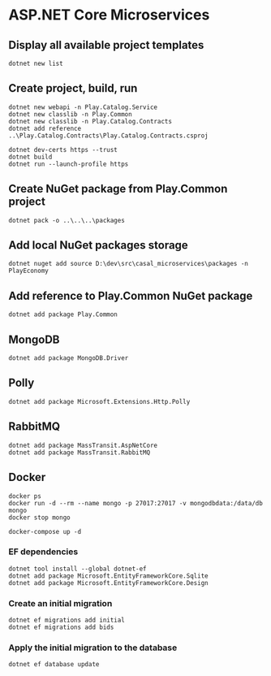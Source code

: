 # ASP.NET Core Microservices

## Display all available project templates
```
dotnet new list
```

## Create project, build, run
```
dotnet new webapi -n Play.Catalog.Service
dotnet new classlib -n Play.Common
dotnet new classlib -n Play.Catalog.Contracts
dotnet add reference ..\Play.Catalog.Contracts\Play.Catalog.Contracts.csproj

dotnet dev-certs https --trust
dotnet build
dotnet run --launch-profile https
```

## Create NuGet package from Play.Common project
```
dotnet pack -o ..\..\..\packages
```

## Add local NuGet packages storage
```
dotnet nuget add source D:\dev\src\casal_microservices\packages -n PlayEconomy
```

## Add reference to Play.Common NuGet package
```
dotnet add package Play.Common
```

## MongoDB
```
dotnet add package MongoDB.Driver
```

## Polly
```
dotnet add package Microsoft.Extensions.Http.Polly
```

## RabbitMQ
```
dotnet add package MassTransit.AspNetCore
dotnet add package MassTransit.RabbitMQ
```


## Docker
```
docker ps
docker run -d --rm --name mongo -p 27017:27017 -v mongodbdata:/data/db mongo
docker stop mongo

docker-compose up -d
```

### EF dependencies
```
dotnet tool install --global dotnet-ef
dotnet add package Microsoft.EntityFrameworkCore.Sqlite
dotnet add package Microsoft.EntityFrameworkCore.Design
```
### Create an initial migration
```
dotnet ef migrations add initial
dotnet ef migrations add bids
```
### Apply the initial migration to the database
```
dotnet ef database update
```